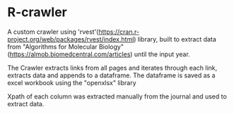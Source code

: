 # R-crawler

A custom crawler using 'rvest'(https://cran.r-project.org/web/packages/rvest/index.html) library, built to extract data from "Algorithms for Molecular Biology" (https://almob.biomedcentral.com/articles) until the input year.

The Crawler extracts links from all pages and iterates through each link, extracts data and appends to a dataframe. The dataframe is saved as a excel workbook using the "openxlsx" library

Xpath of each column was extracted manually from the journal and used to extract data.
